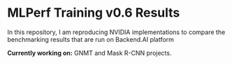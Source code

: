 # MLPerf Training v0.6 Results 


In this repository, I am reproducing NVIDIA implementations to compare the benchmarking results that are run on Backend.AI platform


**Currently working on:** GNMT and Mask R-CNN projects.
